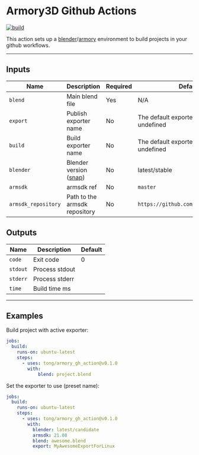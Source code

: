 # Armory3D Github Actions

[![build](https://github.com/tong/armory_gh_actions/actions/workflows/build.yml/badge.svg)](https://github.com/tong/armory_gh_actions/actions/workflows/build.yml)

This action sets up a [blender](https://www.blender.org/)/[armory](https://github.com/armory3d/armory) environment to build projects in your github workflows.

---

## Inputs

| Name | Description | Required | Default |
| - | - | - | - |
| `blend` | Main blend file | Yes | N/A |
| `export` | Publish exporter name | No | The default exporter is used if undefined |
| `build` | Build exporter name | No | The default exporter is used if undefined |
| `blender` | Blender version ([snap](https://snapcraft.io/blender)) | No | latest/stable |
| `armsdk` | armsdk ref | No | `master`
| `armsdk_repository` | Path to the armsdk repository | No | `https://github.com/armory3d/armsdk`


## Outputs

| Name | Description | Default |
| - | - | - |
| `code` | Exit code | 0 |
| `stdout` | Process stdout |  |
| `stderr` | Process stderr |  |
| `time` | Build time ms | |

---

## Examples

Build project with active exporter:
```yaml
jobs:
  build:
    runs-on: ubuntu-latest
    steps:
      - uses: tong/armory_gh_action@v0.1.0
        with:
            blend: project.blend
```

Set the exporter to use (preset name):
```yaml
jobs:
  build:
    runs-on: ubuntu-latest
    steps:
      - uses: tong/armory_gh_action@v0.1.0
        with:
          blender: latest/candidate
          armsdk: 21.08
          blend: awesome.blend
          export: MyAwesomeExportForLinux
```

